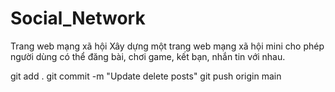 # Social_Network
Trang web mạng xã hội 
Xây dựng một trang web mạng xã hội mini cho phép người dùng có thể đăng bài, chơi game, kết bạn, nhắn tin với nhau.

git add .
git commit -m "Update delete posts"
git push origin main

